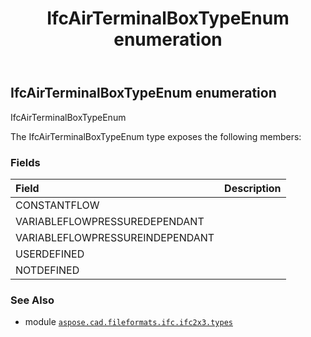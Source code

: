 ﻿---
title: IfcAirTerminalBoxTypeEnum enumeration
second_title: Aspose.CAD for Python via .NET API References
description: 
type: docs
weight: 1690
url: /python-net/aspose.cad.fileformats.ifc.ifc2x3.types/ifcairterminalboxtypeenum/
is_root: false
---

## IfcAirTerminalBoxTypeEnum enumeration

IfcAirTerminalBoxTypeEnum



The IfcAirTerminalBoxTypeEnum type exposes the following members:

### Fields
| Field | Description |
| :- | :- |
| CONSTANTFLOW |  |
| VARIABLEFLOWPRESSUREDEPENDANT |  |
| VARIABLEFLOWPRESSUREINDEPENDANT |  |
| USERDEFINED |  |
| NOTDEFINED |  |



### See Also
* module [`aspose.cad.fileformats.ifc.ifc2x3.types`](..)
